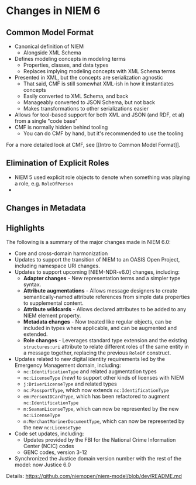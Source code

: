 # Changes in NIEM 6

## Common Model Format

- Canonical definition of NIEM
	- Alongside XML Schema
- Defines modeling concepts in modeling terms
	- Properties, classes, and data types
	- Replaces implying modeling concepts with XML Schema terms
- Presented in XML, but the concepts are serialization agnostic
	- That said, CMF is still somewhat XML-ish in how it instantiates concepts
	- Easily converted to XML Schema, and back
	- Manageably converted to JSON Schema, but not back
	- Makes transformations to other serializations easier
- Allows for tool-based support for both XML and JSON (and RDF, et al) from a single "code base"
- CMF is normally hidden behind tooling
	- You can do CMF by hand, but it's recommended to use the tooling

For a more detailed look at CMF, see [[Intro to Common Model Format]].

## Elimination of Explicit Roles

- NIEM 5 used explicit role objects to denote when something was playing a role, e.g. `RoleOfPerson`
- 

## Changes in Metadata



## Highlights

The following is a summary of the major changes made in NIEM 6.0:

- Core and cross-domain harmonization
- Updates to support the transition of NIEM to an OASIS Open Project, including namespace URI changes.
- Updates to support upcoming [NIEM-NDR-v6.0] changes, including:
	- **Adapter changes** - New representation terms and a simpler type syntax.
	- **Attribute augmentations** - Allows message designers to create semantically-named attribute references from simple data properties to supplemental content.
	- **Attribute wildcards** - Allows declared attributes to be added to any NIEM element property.
	- **Metadata changes** - Now treated like regular objects, can be included in types where applicable, and can be augmented and extended.
	- **Role changes** - Leverages standard type extension and the existing `structures:uri` attribute to relate different roles of the same entity in a message together, replacing the previous `RoleOf` construct.
- Updates related to new digital identity requirements led by the Emergency Management domain, including:
	- `nc:IdentificationType` and related augmentation types
	- `nc:LicenseType` _(new)_ to support other kinds of licenses with NIEM
	- `j:DriverLicenseType` and related types
	- `nc:PassportType`, which now extends `nc:IdentificationType`
	- `em:PersonIDCardType`, which has been refactored to augment `nc:IdentificationType`
	- `m:SeamanLicenseType`, which can now be represented by the new `nc:LicenseType`
	- `m:MerchantMarinerDocumentType`, which can now be represented by the new `nc:LicenseType`
- Code set updates, including:
	- Updates provided by the FBI for the National Crime Information Center (NCIC) codes
	- GENC codes, version 3-12
- Synchronized the Justice domain version number with the rest of the model: now Justice 6.0

Details:
https://github.com/niemopen/niem-model/blob/dev/README.md